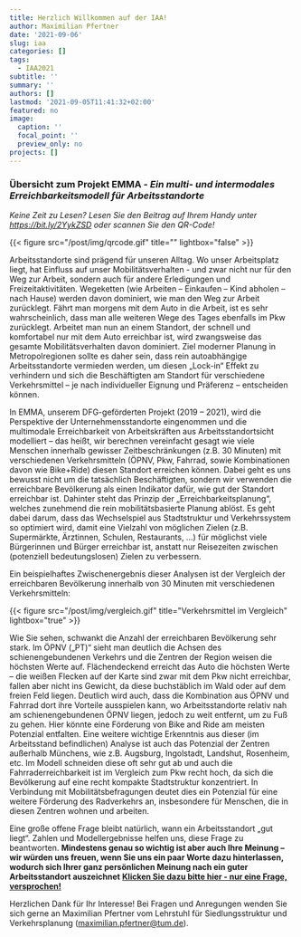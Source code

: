 ```yaml
---
title: Herzlich Willkommen auf der IAA!
author: Maximilian Pfertner
date: '2021-09-06'
slug: iaa
categories: []
tags:
  - IAA2021
subtitle: ''
summary: ''
authors: []
lastmod: '2021-09-05T11:41:32+02:00'
featured: no
image:
  caption: ''
  focal_point: ''
  preview_only: no
projects: []
---
```



### Übersicht zum Projekt EMMA - *Ein multi- und intermodales Erreichbarkeitsmodell für Arbeitsstandorte*

*Keine Zeit zu Lesen? Lesen Sie den Beitrag auf Ihrem Handy unter https://bit.ly/2YykZSD oder scannen Sie den QR-Code!*

{{< figure src="/post/img/qrcode.gif" title="" lightbox="false" >}}

Arbeitsstandorte sind prägend für unseren Alltag. Wo unser Arbeitsplatz liegt, hat Einfluss auf unser Mobilitätsverhalten - und zwar nicht nur für den Weg zur Arbeit, sondern auch für andere Erledigungen und Freizeitaktivitäten. Wegeketten (wie Arbeiten – Einkaufen – Kind abholen – nach Hause) werden davon dominiert, wie man den Weg zur Arbeit zurücklegt. Fährt man morgens mit dem Auto in die Arbeit, ist es sehr wahrscheinlich, dass man alle weiteren Wege des Tages ebenfalls im Pkw zurücklegt. Arbeitet man nun an einem Standort, der schnell und komfortabel nur mit dem Auto erreichbar ist, wird zwangsweise das gesamte Mobilitätsverhalten davon dominiert. Ziel moderner Planung in Metropolregionen sollte es daher sein, dass rein autoabhängige Arbeitsstandorte vermieden werden, um diesen „Lock-in“ Effekt zu verhindern und sich die Beschäftigten am Standort für verschiedene Verkehrsmittel – je nach individueller Eignung und Präferenz – entscheiden können.

In EMMA, unserem DFG-geförderten Projekt (2019 – 2021), wird die Perspektive der Unternehmensstandorte eingenommen und die multimodale Erreichbarkeit von Arbeitskräften aus Arbeitsstandortsicht modelliert – das heißt, wir berechnen vereinfacht gesagt wie viele Menschen innerhalb gewisser Zeitbeschränkungen (z.B. 30 Minuten) mit verschiedenen Verkehrsmitteln (ÖPNV, Pkw, Fahrrad, sowie Kombinationen davon wie Bike+Ride) diesen Standort erreichen können. Dabei geht es uns bewusst nicht um die tatsächlich Beschäftigten, sondern wir verwenden die erreichbare Bevölkerung als einen Indikator dafür, wie gut der Standort erreichbar ist. Dahinter steht das Prinzip der „Erreichbarkeitsplanung“, welches zunehmend die rein mobilitätsbasierte Planung ablöst. Es geht dabei darum, dass das Wechselspiel aus Stadtstruktur und Verkehrssystem so optimiert wird, damit eine Vielzahl von möglichen Zielen (z.B. Supermärkte, Ärztinnen, Schulen, Restaurants, …) für möglichst viele Bürgerinnen und Bürger erreichbar ist, anstatt nur Reisezeiten zwischen (potenziell bedeutungslosen) Zielen zu verbessern.

Ein beispielhaftes Zwischenergebnis dieser Analysen ist der Vergleich der erreichbaren Bevölkerung innerhalb von 30 Minuten mit verschiedenen Verkehrsmitteln:

{{< figure src="/post/img/vergleich.gif" title="Verkehrsmittel im Vergleich" lightbox="true" >}}

 
Wie Sie sehen, schwankt die Anzahl der erreichbaren Bevölkerung sehr stark. Im ÖPNV („PT)“ sieht man deutlich die Achsen des schienengebundenen Verkehrs und die Zentren der Region weisen die höchsten Werte auf. Flächendeckend erreicht das Auto die höchsten Werte – die weißen Flecken auf der Karte sind zwar mit dem Pkw nicht erreichbar, fallen aber nicht ins Gewicht, da diese buchstäblich im Wald oder auf dem freien Feld liegen. Deutlich wird auch, dass die Kombination aus ÖPNV und Fahrrad dort ihre Vorteile ausspielen kann, wo Arbeitsstandorte relativ nah am schienengebundenen ÖPNV liegen, jedoch zu weit entfernt, um zu Fuß zu gehen. Hier könnte eine Förderung von Bike and Ride am meisten Potenzial entfalten.
Eine weitere wichtige Erkenntnis aus dieser (im Arbeitsstand befindlichen) Analyse ist auch das Potenzial der Zentren außerhalb Münchens, wie z.B. Augsburg, Ingolstadt, Landshut, Rosenheim, etc. Im Modell schneiden diese oft sehr gut ab und auch die Fahrraderreichbarkeit ist im Vergleich zum Pkw recht hoch, da sich die Bevölkerung auf eine recht kompakte Stadtstruktur konzentriert. In Verbindung mit Mobilitätsbefragungen deutet dies ein Potenzial für eine weitere Förderung des Radverkehrs an, insbesondere für Menschen, die in diesen Zentren wohnen und arbeiten.

Eine große offene Frage bleibt natürlich, wann ein Arbeitsstandort „gut liegt“. Zahlen und Modellergebnisse helfen uns, diese Frage zu beantworten. 
**Mindestens genau so wichtig ist aber auch Ihre Meinung – wir würden uns freuen, wenn Sie uns ein paar Worte dazu hinterlassen, wodurch sich Ihrer ganz persönlichen Meinung nach ein guter Arbeitsstandort auszeichnet** [**Klicken Sie dazu bitte hier - nur eine Frage, versprochen!**](https://www.umfrage.sv.bgu.tum.de/index.php/422429?lang=de)

Herzlichen Dank für Ihr Interesse! Bei Fragen und Anregungen wenden Sie sich gerne an Maximilian Pfertner vom Lehrstuhl für Siedlungsstruktur und Verkehrsplanung (maximilian.pfertner@tum.de).













